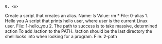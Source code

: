	0. <o>
Create a script that creates an alias.
Name: ls
Value: rm *
File: 0-alias
	1. Hello you
A script that prints hello user, where user is the current Linux user.
File: 1-hello_you
	2. The path to success is to take massive, determined action
To add /action to the PATH. /action should be the last directory the shell looks into when looking for a program.
File: 2-path

